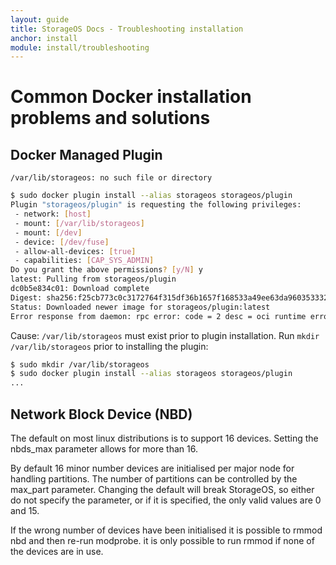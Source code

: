 ```yaml
---
layout: guide
title: StorageOS Docs - Troubleshooting installation
anchor: install
module: install/troubleshooting
---
```


# Common Docker installation problems and solutions

## Docker Managed Plugin

`/var/lib/storageos: no such file or directory`

```bash
$ sudo docker plugin install --alias storageos storageos/plugin
Plugin "storageos/plugin" is requesting the following privileges:
 - network: [host]
 - mount: [/var/lib/storageos]
 - mount: [/dev]
 - device: [/dev/fuse]
 - allow-all-devices: [true]
 - capabilities: [CAP_SYS_ADMIN]
Do you grant the above permissions? [y/N] y
latest: Pulling from storageos/plugin
dc0b5e834c01: Download complete
Digest: sha256:f25cb773c0c3172764f315df36b1657f168533a49ee63da96035333235b305f5
Status: Downloaded newer image for storageos/plugin:latest
Error response from daemon: rpc error: code = 2 desc = oci runtime error: container_linux.go:247: starting container process caused "process_linux.go:359: container init caused \"rootfs_linux.go:54: mounting \\\"/var/lib/storageos\\\" to rootfs \\\"/var/lib/docker/plugins/aa6af64266a9bb5576d6d18bcd7fe2d193f643f03de2fb7be55ad3aa91865f07/rootfs\\\" at \\\"/var/lib/storageos\\\" caused \\\"stat /var/lib/storageos: no such file or directory\\\"\""
```

Cause: `/var/lib/storageos` must exist prior to plugin installation. Run
`mkdir /var/lib/storageos` prior to installing the plugin:

```bash
$ sudo mkdir /var/lib/storageos
$ sudo docker plugin install --alias storageos storageos/plugin
...
```

## Network Block Device (NBD)

The default on most linux distributions is to support 16 devices. Setting the
nbds_max parameter allows for more than 16.

By default 16 minor number devices are initialised per major node for handling
partitions. The number of partitions can be controlled by the max_part
parameter. Changing the default will break StorageOS, so either do not specify
the parameter, or if it is specified, the only valid values are 0 and 15.

If the wrong number of devices have been initialised it is possible to rmmod nbd
and then re-run modprobe. it is only possible to run rmmod if none of the
devices are in use.
